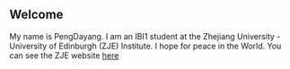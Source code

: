 ## Welcome 

My name is PengDayang. 
I am an IBI1 student at the Zhejiang University - University of Edinburgh (ZJE) Institute.
I hope for peace in the World.
You can see the ZJE website [here](https://zje.zju.edu.cn/zje/main.htm) 
